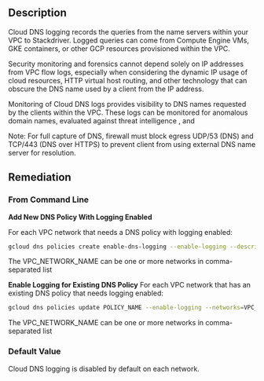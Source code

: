 ## Description

Cloud DNS logging records the queries from the name servers within your VPC to Stackdriver. Logged queries can come from Compute Engine VMs, GKE containers, or other GCP resources provisioned within the VPC.

Security monitoring and forensics cannot depend solely on IP addresses from VPC flow logs, especially when considering the dynamic IP usage of cloud resources, HTTP virtual host routing, and other technology that can obscure the DNS name used by a client from the IP address.

Monitoring of Cloud DNS logs provides visibility to DNS names requested by the clients within the VPC. These logs can be monitored for anomalous domain names, evaluated against threat intelligence , and

Note: For full capture of DNS, firewall must block egress UDP/53 (DNS) and TCP/443 (DNS over HTTPS) to prevent client from using external DNS name server for resolution.

## Remediation

### From Command Line

**Add New DNS Policy With Logging Enabled**

For each VPC network that needs a DNS policy with logging enabled:

```bash
gcloud dns policies create enable-dns-logging --enable-logging --description="Enable DNS Logging" --networks=VPC_NETWORK_NAME
```

The VPC_NETWORK_NAME can be one or more networks in comma-separated list

**Enable Logging for Existing DNS Policy**
For each VPC network that has an existing DNS policy that needs logging enabled:

```bash
gcloud dns policies update POLICY_NAME --enable-logging --networks=VPC_NETWORK_NAME
```

The VPC_NETWORK_NAME can be one or more networks in comma-separated list

### Default Value

Cloud DNS logging is disabled by default on each network.
